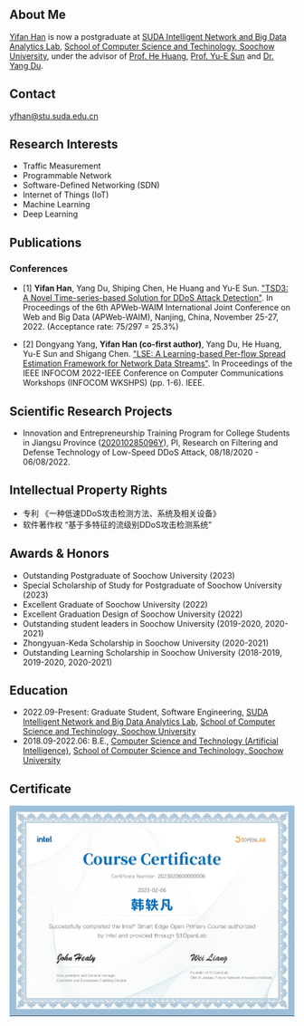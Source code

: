 ## About Me

[Yifan Han](https://scholar.google.com/citations?user=M7MAIlgAAAAJ&hl=en) is now a postgraduate at [SUDA Intelligent Network and Big Data Analytics Lab](http://ins.scst.suda.edu.cn/), [School of Computer Science and Techinology, Soochow University](http://scst.suda.edu.cn/main.htm), under the advisor of [Prof. He Huang](http://web.suda.edu.cn/huangh/), [Prof. Yu-E Sun](http://web.suda.edu.cn/sunye12/) and [Dr. Yang Du](http://web.suda.edu.cn/dy/). 


## Contact

yfhan@stu.suda.edu.cn


## Research Interests

- Traffic Measurement
- Programmable Network
- Software-Defined Networking (SDN)
- Internet of Things (IoT)
- Machine Learning
- Deep Learning


## Publications

### Conferences

- [1] __Yifan Han__, Yang Du, Shiping Chen, He Huang and Yu-E Sun. ["TSD3: A Novel Time-series-based Solution for DDoS Attack Detection"](https://link.springer.com/chapter/10.1007/978-3-031-25201-3_25). In Proceedings of the 6th APWeb-WAIM International Joint Conference on Web and Big Data (APWeb-WAIM), Nanjing, China, November 25-27, 2022. (Acceptance rate: 75/297 = 25.3%)

- [2] Dongyang Yang, __Yifan Han (co-first author)__, Yang Du, He Huang, Yu-E Sun and Shigang Chen. ["LSE: A Learning-based Per-flow Spread Estimation Framework for Network Data Streams"](https://ieeexplore.ieee.org/abstract/document/9798225/). In Proceedings of the IEEE INFOCOM 2022-IEEE Conference on Computer Communications Workshops (INFOCOM WKSHPS) (pp. 1-6). IEEE.


## Scientific Research Projects

- Innovation and Entrepreneurship Training Program for College Students in Jiangsu Province ([202010285096Y](https://jsgjc.jse.edu.cn/cxcypt/cxcypt/Index/ItemDetail?id=e406130a-0c2c-42de-88b2-525acc0efeb1&_pageIndex=15)), PI, Research on Filtering and Defense Technology of Low-Speed DDoS Attack, 08/18/2020 - 06/08/2022.

## Intellectual Property Rights
- 专利 《一种低速DDoS攻击检测方法、系统及相关设备》
- 软件著作权 “基于多特征的流级别DDoS攻击检测系统”

## Awards & Honors

- Outstanding Postgraduate of Soochow University (2023)
- Special Scholarship of Study for Postgraduate of Soochow University (2023)
- Excellent Graduate of Soochow University (2022)
- Excellent Graduation Design of Soochow University (2022)
- Outstanding student leaders in Soochow University (2019-2020, 2020-2021)
- Zhongyuan-Keda Scholarship in Soochow University (2020-2021)
- Outstanding Learning Scholarship in Soochow University (2018-2019, 2019-2020, 2020-2021)


## Education

- 2022.09-Present: Graduate Student, Software Engineering, [SUDA Intelligent Network and Big Data Analytics Lab](http://ins.scst.suda.edu.cn/), [School of Computer Science and Techinology, Soochow University](http://scst.suda.edu.cn/main.htm)
- 2018.09-2022.06: B.E., [Computer Science and Technology (Artificial Intelligence)](http://aiclass.jwb.suda.edu.cn/), [School of Computer Science and Techinology, Soochow University](http://scst.suda.edu.cn/main.htm)


## Certificate

![avatar](/Edge_Smart.jpeg)
